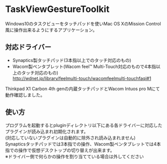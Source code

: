 # TaskViewGestureToolkit
Windows10のタスクビューをタッチパッドを使いMac OS XのMission Control風に操作出来るようにするアプリケーション。

## 対応ドライバー
* Synaptics製タッチパッド(3本指以上でのタッチ対応のもの)
* Wacom製ペンタブレット(Wacom feel™ Multi-Touch対応のもので4本指以上のタッチ対応のもの)  
<http://wdnet.jp/library/feelmulti-touch/wacomfeelmulti-touchfaqi#1>

Thinkpad X1 Carbon 4th genの内蔵タッチパッドとWacom Intuos pro Mにて動作確認しました。

## 使い方
プログラムを起動するとpluginディレクトリ以下にある各ドライバーに対応したプラグインが読み込まれ初期化されます。  
(対応していないプラグインは自動的に除外され読み込まれません)  
Synapticsタッチパッドでは3本指での操作、Wacom製ペンタブレットでは4本指での操作で仮想デスクトップの切り替えが出来ます。  
※ドライバー側で何らかの操作を割り当てている場合は外してください
